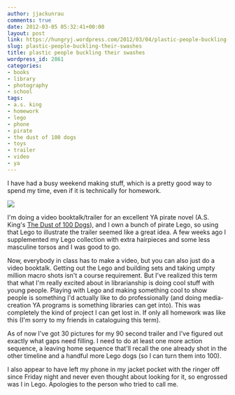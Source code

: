 ```yaml
---
author: jjackunrau
comments: true
date: 2012-03-05 05:32:41+00:00
layout: post
link: https://hungryj.wordpress.com/2012/03/04/plastic-people-buckling-their-swashes/
slug: plastic-people-buckling-their-swashes
title: plastic people buckling their swashes
wordpress_id: 2861
categories:
- books
- library
- photography
- school
tags:
- a.s. king
- homework
- lego
- phone
- pirate
- the dust of 100 dogs
- toys
- trailer
- video
- ya
---
```


I have had a busy weekend making stuff, which is a pretty good way to spend my time, even if it is technically for homework.

[![](http://hungryj.files.wordpress.com/2012/03/2012-03-04-16-45-12.jpg)](http://hungryj.files.wordpress.com/2012/03/2012-03-04-16-45-12.jpg)

I'm doing a video booktalk/trailer for an excellent YA pirate novel (A.S. King's [The Dust of 100 Dogs](http://librarianaut.com/2010/03/31/book-review-the-dust-of-100-dogs/)), and I own a bunch of pirate Lego, so using that Lego to illustrate the trailer seemed like a great idea. A few weeks ago I supplemented my Lego collection with extra hairpieces and some less masculine torsos and I was good to go. 

Now, everybody in class has to make a video, but you can also just do a video booktalk. Getting out the Lego and building sets and taking umpty million macro shots isn't a course requirement. But I've realized this term that what I'm really excited about in librarianship is doing cool stuff with young people. Playing with Lego and making something cool to show people is something I'd actually like to do professionally (and doing media-creation YA programs is something libraries can get into). This was completely the kind of project I can get lost in. If only all homework was like this (I'm sorry to my friends in cataloguing this term).

As of now I've got 30 pictures for my 90 second trailer and I've figured out exactly what gaps need filling. I need to do at least one more action sequence, a leaving home sequence that'll recall the one already shot in the other timeline and a handful more Lego dogs (so I can turn them into 100).

I also appear to have left my phone in my jacket pocket with the ringer off since Friday night and never even thought about looking for it, so engrossed was I in Lego. Apologies to the person who tried to call me.
